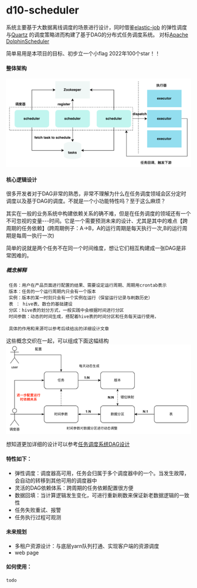 # d10-scheduler
系统主要基于大数据离线调度的场景进行设计，同时借鉴[elastic-job](https://shardingsphere.apache.org/elasticjob/) 的弹性调度与[Quartz](http://www.quartz-scheduler.org/) 的调度策略进而构建了基于DAG的分布式任务调度系统。
对标[Apache DolphinScheduler](https://dolphinscheduler.apache.org/zh-cn/index.html) </br>

简单易用是本项目的目标、初步立一个小flag 2022年100个star！！

#### 整体架构
![](./doc/imgs/framework.png)

#### 核心逻辑设计
很多开发者对于DAG非常的熟悉，非常不理解为什么在任务调度领域会区分定时调度以及基于DAG的调度。不就是一个小功能特性吗？至于这么麻烦？

其实在一般的业务系统中构建依赖关系的确不难，但是在任务调度的领域还有一个不可忽视的变量---时间。它是一个需要预测未来的设计、尤其是其中的难点【跨周期的任务依赖】(跨周期例子：A->B，A的运行周期是每天执行一次,B的运行周期是每周一执行一次)

简单的说就是两个任务不在同一个时间维度，想让它们相互构建成一张DAG是非常困难的。

##### 概念解释
```markdown
 任务：用户在产品页面进行配置的结果、需要设定运行周期、周期用crontab表示
 版本：任务的一个运行周期内只会有一个版本
 实例：版本的某一时刻只会有一个实例在运行（保留运行记录与刷数历史）
 表 ： hive表、数仓的基础建设
 分区：hive表的划分方式，一般实践中会根据时间进行分区
 时间参数：动态的时间生成，搭配着hive表的时间分区和任务每天运行使用，
 
 具体的作用和来源可以参考后续给出的详细设计文章
```
这些概念交织在一起，可以组成下面这幅结构
![img.png](doc/imgs/readme-2.png)

想知道更加详细的设计可以参考[任务调度系统DAG设计](./doc/任务调度系统DAG设计.md)
#### 特性如下：
- 弹性调度：调度器高可用，任务会归属于多个调度器中的一个。当发生故障，会自动的转移到其他可用的调度器中
- 灵活的DAG依赖体系：跨周期的任务依赖配置很方便
- 数据回填：当计算逻辑发生变化，可进行重新刷数来保证新老数据逻辑的一致性
- 任务失败重试、报警
- 任务执行过程可观测

#### 未来规划
- 多租户资源设计：与底层yarn队列打通、实现客户端的资源调度
- web page


#### 如何使用：
```markdown
todo
```
